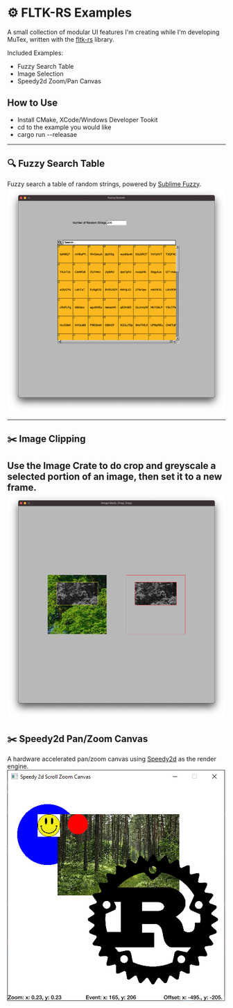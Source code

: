 # ⚙ FLTK-RS Examples 
A small collection of modular UI features I'm creating while I'm developing MuTex, written with the [fltk-rs](https://github.com/MoAlyousef/fltk-rs) library.

Included Examples:
- Fuzzy Search Table
- Image Selection
- Speedy2d Zoom/Pan Canvas
## How to Use
- Install CMake, XCode/Windows Developer Tookit  
- cd to the example you would like 
- cargo run --releasae


---

## 🔍 Fuzzy Search Table
Fuzzy search a table of random strings, powered by [Sublime Fuzzy](https://crates.io/crates/sublime_fuzzy).
![Fuzzy Search](./images/fuzzy_search.png)

---
## ✂️ Image Clipping
Use the Image Crate to do crop and greyscale a selected portion of an image, then set it to a new frame. 
![Fuzzy Search](./images/image_select.png)
---
## ✂️ Speedy2d Pan/Zoom Canvas
A hardware accelerated pan/zoom canvas using [Speedy2d](https://github.com/QuantumBadger/Speedy2D) as the render engine. 
![Fuzzy Search](./images/Speedy_2d_Pan_Zoom_Canvas.png)

